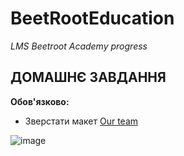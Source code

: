 # BeetRootEducation

_LMS Beetroot Academy progress_

## ДОМАШНЄ ЗАВДАННЯ

**Обов'язково:**

- Зверстати макет [Our team](https://www.figma.com/file/JQ5Tv09MikgxVxf0K5WxqQ/our_team)

![image](https://user-images.githubusercontent.com/112722061/222780317-681b8e07-c46e-4c37-9d3a-b84929e5698e.png)

